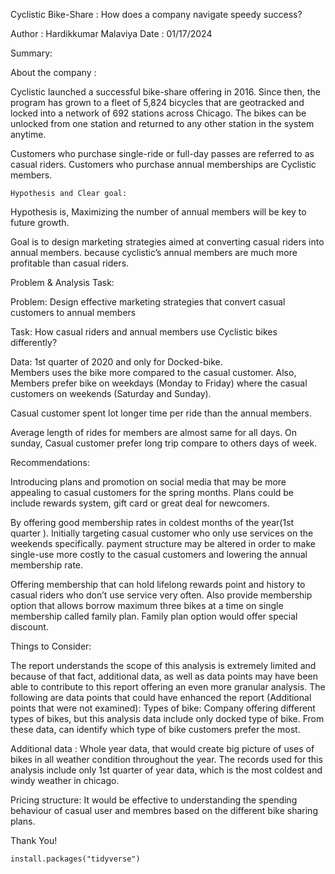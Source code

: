 
 Cyclistic Bike-Share : How does a company navigate speedy success? 

Author : Hardikkumar Malaviya
Date : 01/17/2024


Summary: 

About the company :

Cyclistic launched a successful bike-share offering in 2016. Since then, the program has grown to a fleet of 5,824 bicycles that are geotracked and locked into a network of 692 stations across Chicago. The bikes can be unlocked from one station and returned to any other station in the system anytime.

Customers who purchase single-ride or full-day passes are referred to as casual riders. Customers who purchase annual memberships are Cyclistic members. 

							 							
	Hypothesis and Clear goal: 

Hypothesis is, Maximizing the number of annual members will be key to future growth.


Goal is to design marketing strategies aimed at converting casual riders into annual members. because cyclistic’s annual members are much more profitable than casual riders.


  Problem & Analysis Task: 


Problem: Design effective marketing strategies that convert casual customers to annual members 

Task: How casual riders and annual members use Cyclistic bikes differently?



Data: 1st quarter of 2020 and only for Docked-bike.  
Members uses the bike more compared to the casual customer.
Also, Members prefer bike on weekdays (Monday to Friday) where the casual customers  on weekends (Saturday and Sunday).

		

Casual customer spent lot longer time per ride than the annual members.

Average length of rides for members are almost same for all days.
On sunday, Casual customer prefer long trip compare to others days of week. 


Recommendations:

Introducing plans and promotion on social media that may be more appealing to casual customers for the spring months. Plans could be include rewards system, gift card or great deal for newcomers.

By offering good membership rates in coldest months of the year(1st quarter ). Initially targeting casual customer who only use services on the weekends specifically. payment structure may be altered in order to make single-use more costly to the casual customers and lowering the annual membership rate.

Offering membership that can hold lifelong rewards point and history to casual riders who don’t use service very often. Also provide membership option that allows borrow  maximum three  bikes at a time on single membership called family plan. Family plan option would offer special discount. 

Things to Consider:


The report understands the scope of this analysis is extremely limited and because of that fact, additional data, as well as data points may have been able to contribute to this report offering an even more granular analysis. The following are data points that could have enhanced the report (Additional points that were not examined):
Types of bike: Company offering different types of bikes, but this analysis data include only docked type of bike. From these data, can identify which type of bike customers prefer the most.

Additional data : Whole year data, that would create big picture of uses of bikes in all weather condition throughout the year. The records used for this analysis include only 1st quarter of year data, which is the most coldest and windy weather in chicago.

Pricing structure: It would  be effective to understanding the spending behaviour of casual user and membres based on the different bike sharing plans. 

Thank You!





```{r}
install.packages("tidyverse")
```
